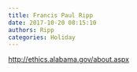 ```yaml
---
title: Francis Paul Ripp
date: 2017-10-20 08:15:10
authors: Ripp
categories: Holiday
---
```


 http://ethics.alabama.gov/about.aspx